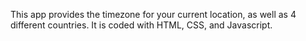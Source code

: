 This app provides the timezone for your current location, as well as 4 different countries.
It is coded with HTML, CSS, and Javascript.
